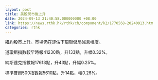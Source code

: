```yaml
---
layout: post
title: 美股開市後上升
date: 2024-09-13 21:40:58.000000000 +08:00
link: https://news.rthk.hk/rthk/ch/component/k2/1770568-20240913.htm
categories: rthk
---
```


紐約股市上升。市場仍在評估下周聯儲局減息幅度。

道瓊斯指數較早時報41230點，升133點，升幅0.32%。

納斯達克指數報17613點，升43點，升幅0.25%。

標準普爾500指數報5610點，升14點，幅0.26%。
